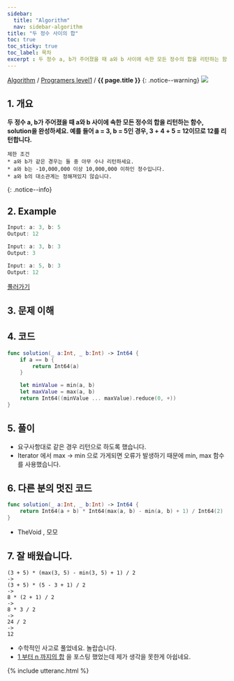 ```yaml
---
sidebar:
  title: "Algorithm"
  nav: sidebar-algorithm
title: "두 정수 사이의 합"
toc: true
toc_sticky: true
toc_label: 목차
excerpt : 두 정수 a, b가 주어졌을 때 a와 b 사이에 속한 모든 정수의 합을 리턴하는 함수, solution을 완성하세요.
---
```

[Algorithm](/algorithm/) / [Programers level1](/algorithm/programers-level1/) / **{{ page.title }}**
{: .notice--warning}
![](https://programmers.co.kr/assets/bi-programmers-light-0d164d49b51a123bab5cca11106145d6fac5a5ac04b8646780369c2a5bc0dd79.png)

## 1. 개요
**두 정수 a, b가 주어졌을 때 a와 b 사이에 속한 모든 정수의 합을 리턴하는 함수, solution을 완성하세요.
예를 들어 a = 3, b = 5인 경우, 3 + 4 + 5 = 12이므로 12를 리턴합니다.**

    제한 조건
    * a와 b가 같은 경우는 둘 중 아무 수나 리턴하세요.
    * a와 b는 -10,000,000 이상 10,000,000 이하인 정수입니다.
    * a와 b의 대소관계는 정해져있지 않습니다.
{: .notice--info}

## 2. Example
```swift
Input: a: 3, b: 5
Output: 12
```

```swift
Input: a: 3, b: 3
Output: 3
```

```swift
Input: a: 5, b: 3
Output: 12
```
[풀러가기](https://programmers.co.kr/learn/courses/30/lessons/12912)

## 3. 문제 이해


## 4. 코드
```swift
func solution(_ a:Int, _ b:Int) -> Int64 {
    if a == b {
        return Int64(a)
    }

    let minValue = min(a, b)
    let maxValue = max(a, b)
    return Int64((minValue ... maxValue).reduce(0, +))
}
```

## 5. 풀이
- 요구사항대로 같은 경우 리턴으로 하도록 했습니다.
- Iterator 에서 max -> min 으로 가게되면 오류가 발생하기 때문에 min, max 함수를 사용했습니다.

## 6. 다른 분의 멋진 코드
```swift
func solution(_ a:Int, _ b:Int) -> Int64 {
    return Int64(a + b) * Int64(max(a, b) - min(a, b) + 1) / Int64(2)
}
```
- TheVoid , 모모

## 7. 잘 배웠습니다.
```
(3 + 5) * (max(3, 5) - min(3, 5) + 1) / 2
-> 
(3 + 5) * (5 - 3 + 1) / 2
->
8 * (2 + 1) / 2
->
8 * 3 / 2
->
24 / 2
->
12
```
- 수학적인 사고로 풀었네요. 놀랍습니다.
- [1 부터 n 까지의 합](/algorithm/basic/numberSum/) 을 포스팅 했었는데 제가 생각을 못한게 아쉽네요.

{% include utteranc.html %}

